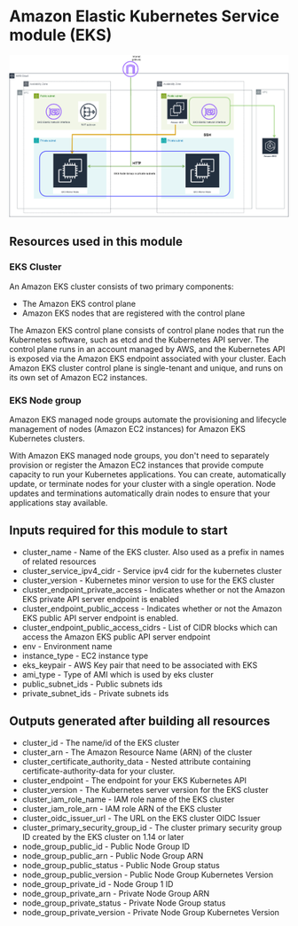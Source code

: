 # Amazon Elastic Kubernetes Service module (EKS)

![Image1](aws_eks.png)

## Resources used in this module

### EKS Cluster 

An Amazon EKS cluster consists of two primary components:

- The Amazon EKS control plane
- Amazon EKS nodes that are registered with the control plane

The Amazon EKS control plane consists of control plane nodes that run the Kubernetes software, such as etcd and the Kubernetes API server. The control plane runs in an account managed by AWS, and the Kubernetes API is exposed via the Amazon EKS endpoint associated with your cluster. Each Amazon EKS cluster control plane is single-tenant and unique, and runs on its own set of Amazon EC2 instances.

### EKS Node group

Amazon EKS managed node groups automate the provisioning and lifecycle management of nodes (Amazon EC2 instances) for Amazon EKS Kubernetes clusters.

With Amazon EKS managed node groups, you don't need to separately provision or register the Amazon EC2 instances that provide compute capacity to run your Kubernetes applications. You can create, automatically update, or terminate nodes for your cluster with a single operation. Node updates and terminations automatically drain nodes to ensure that your applications stay available.

## Inputs required for this module to start

- cluster_name - Name of the EKS cluster. Also used as a prefix in names of related resources
- cluster_service_ipv4_cidr - Service ipv4 cidr for the kubernetes cluster
- cluster_version - Kubernetes minor version to use for the EKS cluster
- cluster_endpoint_private_access - Indicates whether or not the Amazon EKS private API server endpoint is enabled
- cluster_endpoint_public_access - Indicates whether or not the Amazon EKS public API server endpoint is enabled.
- cluster_endpoint_public_access_cidrs - List of CIDR blocks which can access the Amazon EKS public API server endpoint
- env - Environment name
- instance_type - EC2 instance type
- eks_keypair - AWS Key pair that need to be associated with EKS
- ami_type - Type of AMI which is used by eks cluster
- public_subnet_ids - Public subnets ids
- private_subnet_ids - Private subnets ids

## Outputs generated after building all resources

- cluster_id - The name/id of the EKS cluster
- cluster_arn - The Amazon Resource Name (ARN) of the cluster
- cluster_certificate_authority_data - Nested attribute containing certificate-authority-data for your cluster.
- cluster_endpoint - The endpoint for your EKS Kubernetes API
- cluster_version - The Kubernetes server version for the EKS cluster
- cluster_iam_role_name - IAM role name of the EKS cluster
- cluster_iam_role_arn - IAM role ARN of the EKS cluster
- cluster_oidc_issuer_url - The URL on the EKS cluster OIDC Issuer
- cluster_primary_security_group_id - The cluster primary security group ID created by the EKS cluster on 1.14 or later
- node_group_public_id - Public Node Group ID
- node_group_public_arn - Public Node Group ARN
- node_group_public_status - Public Node Group status
- node_group_public_version - Public Node Group Kubernetes Version
- node_group_private_id - Node Group 1 ID
- node_group_private_arn - Private Node Group ARN
- node_group_private_status - Private Node Group status
- node_group_private_version - Private Node Group Kubernetes Version